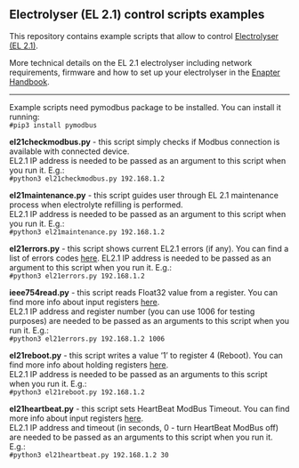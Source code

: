 ## Electrolyser (EL 2.1) control scripts examples

This repository contains example scripts that allow to control [Electrolyser (EL 2.1)](https://www.enapter.com/electrolyser).

More technical details on the EL 2.1 electrolyser including network requirements, firmware and how to set up your electrolyser in the [Enapter Handbook](https://handbook.enapter.com/electrolyser/el21/el21.html).

---

Example scripts need pymodbus package to be installed. You can install it running:  
`#pip3 install pymodbus`

**el21checkmodbus.py** - this script simply checks if Modbus connection is available with connected device.  
EL2.1 IP address is needed to be passed as an argument to this script when you run it. E.g.:  
`#python3 el21checkmodbus.py 192.168.1.2`

**el21maintenance.py** - this script guides user through EL 2.1 maintenance process when electrolyte refilling is performed.  
EL2.1 IP address is needed to be passed as an argument to this script when you run it. E.g.:  
`#python3 el21maintenance.py 192.168.1.2`

**el21errors.py** - this script shows current EL2.1 errors (if any). 
You can find a list of errors codes [here](https://handbook.enapter.com/electrolyser/el21/el21_firmware/1.2.0/modbus_tcp_communication_interface.html#error-codes). 
EL2.1 IP address is needed to be passed as an argument to this script when you run it. E.g.:  
`#python3 el21errors.py 192.168.1.2`

**ieee754read.py** - this script reads Float32 value from a register. You can find more info about input registers [here](https://handbook.enapter.com/electrolyser/el21/el21_firmware/1.2.0/modbus_tcp_communication_interface.html#input-registers-read-only).  
EL2.1 IP address and register number (you can use 1006 for testing purposes) are needed to be passed as an arguments to this script when you run it. E.g.:  
`#python3 el21errors.py 192.168.1.2 1006`

**el21reboot.py** - this script writes a value ‘1’ to register 4 (Reboot). You can find more info about holding registers [here](https://handbook.enapter.com/electrolyser/el21/el21_firmware/1.2.0/modbus_tcp_communication_interface.html#holding-registers-read-write).  
EL2.1 IP address is needed to be passed as an arguments to this script when you run it. E.g.:  
`#python3 el21reboot.py 192.168.1.2`

**el21heartbeat.py** - this script sets HeartBeat ModBus Timeout. You can find more info about input registers [here](https://handbook.enapter.com/electrolyser/el21/el21_firmware/1.2.0/modbus_tcp_communication_interface.html#input-registers-read-only).  
EL2.1 IP address and timeout (in seconds, 0 - turn HeartBeat ModBus off) are needed to be passed as an arguments to this script when you run it. E.g.:  
`#python3 el21heartbeat.py 192.168.1.2 30`
